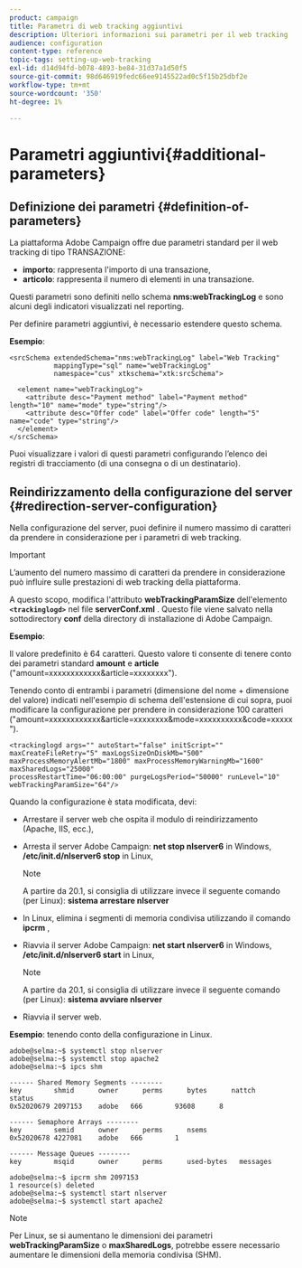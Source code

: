 ```yaml
---
product: campaign
title: Parametri di web tracking aggiuntivi
description: Ulteriori informazioni sui parametri per il web tracking
audience: configuration
content-type: reference
topic-tags: setting-up-web-tracking
exl-id: d14d94fd-b078-4893-be84-31d37a1d50f5
source-git-commit: 98d646919fedc66ee9145522ad0c5f15b25dbf2e
workflow-type: tm+mt
source-wordcount: '350'
ht-degree: 1%

---
```


# Parametri aggiuntivi{#additional-parameters}

## Definizione dei parametri {#definition-of-parameters}

La piattaforma Adobe Campaign offre due parametri standard per il web tracking di tipo TRANSAZIONE:

* **importo**: rappresenta l&#39;importo di una transazione,
* **articolo**: rappresenta il numero di elementi in una transazione.

Questi parametri sono definiti nello schema **nms:webTrackingLog** e sono alcuni degli indicatori visualizzati nel reporting.

Per definire parametri aggiuntivi, è necessario estendere questo schema.

**Esempio**:

```
<srcSchema extendedSchema="nms:webTrackingLog" label="Web Tracking"
           mappingType="sql" name="webTrackingLog" 
           namespace="cus" xtkschema="xtk:srcSchema">

  <element name="webTrackingLog">
    <attribute desc="Payment method" label="Payment method" length="10" name="mode" type="string"/>
    <attribute desc="Offer code" label="Offer code" length="5" name="code" type="string"/>
  </element>
</srcSchema>
```

Puoi visualizzare i valori di questi parametri configurando l’elenco dei registri di tracciamento (di una consegna o di un destinatario).

## Reindirizzamento della configurazione del server {#redirection-server-configuration}

Nella configurazione del server, puoi definire il numero massimo di caratteri da prendere in considerazione per i parametri di web tracking.

>[!IMPORTANT]
>
>L’aumento del numero massimo di caratteri da prendere in considerazione può influire sulle prestazioni di web tracking della piattaforma.

A questo scopo, modifica l&#39;attributo **webTrackingParamSize** dell&#39;elemento **`<trackinglogd>`** nel file **serverConf.xml** . Questo file viene salvato nella sottodirectory **conf** della directory di installazione di Adobe Campaign.

**Esempio**:

Il valore predefinito è 64 caratteri. Questo valore ti consente di tenere conto dei parametri standard **amount** e **article** (&quot;amount=xxxxxxxxxxxx&amp;article=xxxxxxxx&quot;).

Tenendo conto di entrambi i parametri (dimensione del nome + dimensione del valore) indicati nell&#39;esempio di schema dell&#39;estensione di cui sopra, puoi modificare la configurazione per prendere in considerazione 100 caratteri (&quot;amount=xxxxxxxxxxxx&amp;article=xxxxxxxx&amp;mode=xxxxxxxxxx&amp;code=xxxxx&quot;).

```
<trackinglogd args="" autoStart="false" initScript="" maxCreateFileRetry="5" maxLogsSizeOnDiskMb="500"
maxProcessMemoryAlertMb="1800" maxProcessMemoryWarningMb="1600" maxSharedLogs="25000"
processRestartTime="06:00:00" purgeLogsPeriod="50000" runLevel="10"
webTrackingParamSize="64"/>
```

Quando la configurazione è stata modificata, devi:

* Arrestare il server web che ospita il modulo di reindirizzamento (Apache, IIS, ecc.),
* Arresta il server Adobe Campaign: **net stop nlserver6** in Windows, **/etc/init.d/nlserver6 stop** in Linux,

   >[!NOTE]
   >
   >A partire da 20.1, si consiglia di utilizzare invece il seguente comando (per Linux): **sistema arrestare nlserver**

* In Linux, elimina i segmenti di memoria condivisa utilizzando il comando **ipcrm** ,
* Riavvia il server Adobe Campaign: **net start nlserver6** in Windows, **/etc/init.d/nlserver6 start** in Linux,

   >[!NOTE]
   >
   >A partire da 20.1, si consiglia di utilizzare invece il seguente comando (per Linux): **sistema avviare nlserver**

* Riavvia il server web.

**Esempio**: tenendo conto della configurazione in Linux.

```
adobe@selma:~$ systemctl stop nlserver
adobe@selma:~$ systemctl stop apache2
adobe@selma:~$ ipcs shm

------ Shared Memory Segments --------
key        shmid      owner      perms      bytes      nattch     status      
0x52020679 2097153    adobe   666        93608      8                       

------ Semaphore Arrays --------
key        semid      owner      perms      nsems     
0x52020678 4227081    adobe   666        1         

------ Message Queues --------
key        msqid      owner      perms      used-bytes   messages    

adobe@selma:~$ ipcrm shm 2097153                             
1 resource(s) deleted
adobe@selma:~$ systemctl start nlserver
adobe@selma:~$ systemctl start apache2
```

>[!NOTE]
>
>Per Linux, se si aumentano le dimensioni dei parametri **webTrackingParamSize** o **maxSharedLogs**, potrebbe essere necessario aumentare le dimensioni della memoria condivisa (SHM).
